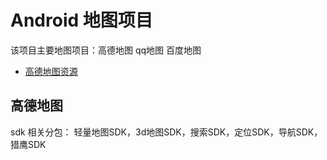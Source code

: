 # Android 地图项目

该项目主要地图项目：高德地图 qq地图 百度地图

* [高德地图资源](https://lbs.amap.com/api/android-location-sdk/download/)

## 高德地图

sdk 相关分包：
轻量地图SDK，3d地图SDK，搜索SDK，定位SDK，导航SDK，猎鹰SDK